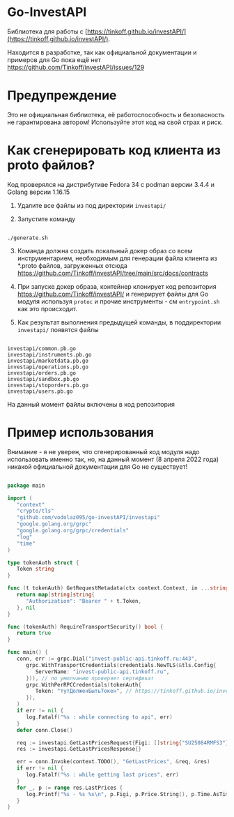 Go-InvestAPI
=============================

Библиотека для работы с [https://tinkoff.github.io/investAPI/](https://tinkoff.github.io/investAPI/).

Находится в разработке, так как официальной документации и примеров для Go пока ещё нет
https://github.com/Tinkoff/investAPI/issues/129

Предупреждение
===============================
Это не официальная библиотека, её работоспособность и безопасность не гарантирована автором!
Используйте этот код на свой страх и риск.


Как сгенерировать код клиента из proto файлов?
===============================
Код проверялся на дистрибутиве Fedora 34 с podman версии 3.4.4 и Golang версии 1.16.15

1. Удалите все файлы из под директории `investapi/`

2. Запустите команду 

```shell

./generate.sh

```
3. Команда должна создать локальный докер образ со всем инструментарием, необходимым для генерации файла клиента
   из *.proto файлов, загруженных отсюда https://github.com/Tinkoff/investAPI/tree/main/src/docs/contracts

4. При запуске докер образа, контейнер клонирует код репозитория https://github.com/Tinkoff/investAPI/ и генерирует
   файлы для Go модуля используя `protoc` и прочие инструменты - см `entrypoint.sh` как это происходит.

5. Как результат выполнения предыдущей команды, в поддиректории `investapi/` появятся файлы
```

investapi/common.pb.go
investapi/instruments.pb.go
investapi/marketdata.pb.go
investapi/operations.pb.go
investapi/orders.pb.go
investapi/sandbox.pb.go
investapi/stoporders.pb.go
investapi/users.pb.go

```

На данный момент файлы включены в код репозитория


Пример использования
===============================
Внимание - я не уверен, что сгенерированный код модуля надо использовать именно 
так, но, на данный момент (8 апреля 2022 года) никакой официальной документации для Go не существует!

```go

package main

import (
   "context"
   "crypto/tls"
   "github.com/vodolaz095/go-investAPI/investapi"
   "google.golang.org/grpc"
   "google.golang.org/grpc/credentials"
   "log"
   "time"
)

type tokenAuth struct {
   Token string
}

func (t tokenAuth) GetRequestMetadata(ctx context.Context, in ...string) (map[string]string, error) {
   return map[string]string{
      "Authorization": "Bearer " + t.Token,
   }, nil
}

func (tokenAuth) RequireTransportSecurity() bool {
   return true
}

func main() {
   conn, err := grpc.Dial("invest-public-api.tinkoff.ru:443",
      grpc.WithTransportCredentials(credentials.NewTLS(&tls.Config{
         ServerName: "invest-public-api.tinkoff.ru",
      })), // по умолчанию проверяет сертификат
      grpc.WithPerRPCCredentials(tokenAuth{
         Token: "тутДолженБытьТокен", // https://tinkoff.github.io/investAPI/grpc/#tinkoff-invest-api_1
      }),
   )
   if err != nil {
      log.Fatalf("%s : while connecting to api", err)
   }
   defer conn.Close()

   req := investapi.GetLastPricesRequest{Figi: []string{"SU25084RMFS3"}}
   res := investapi.GetLastPricesResponse{}

   err = conn.Invoke(context.TODO(), "GetLastPrices", &req, &res)
   if err != nil {
      log.Fatalf("%s : while getting last prices", err)
   }
   for _, p := range res.LastPrices {
      log.Printf("%s - %s %s\n", p.Figi, p.Price.String(), p.Time.AsTime().Format(time.Stamp))
   }
}


```
